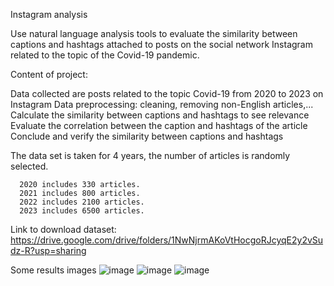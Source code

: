 Instagram analysis

Use natural language analysis tools to evaluate the similarity between captions and hashtags attached to posts on the social network Instagram related to the topic of the Covid-19 pandemic.

Content of project:

Data collected are posts related to the topic Covid-19 from 2020 to 2023 on Instagram
Data preprocessing: cleaning, removing non-English articles,...
Calculate the similarity between captions and hashtags to see relevance
Evaluate the correlation between the caption and hashtags of the article
Conclude and verify the similarity between captions and hashtags

The data set is taken for 4 years, the number of articles is randomly selected.

      2020 includes 330 articles.
      2021 includes 800 articles.
      2022 includes 2100 articles.
      2023 includes 6500 articles.
Link to download dataset: https://drive.google.com/drive/folders/1NwNjrmAKoVtHocgoRJcyqE2y2vSudz-R?usp=sharing

Some results images
![image](https://github.com/Hainguyendangduc/InstagramAnalysis/assets/77379426/932e567c-43a0-4433-80e7-5d5faa0be872)
![image](https://github.com/Hainguyendangduc/InstagramAnalysis/assets/77379426/e6809260-8412-4799-bb12-3b316c5e2711)
![image](https://github.com/Hainguyendangduc/InstagramAnalysis/assets/77379426/d542f693-c700-47b7-9d61-d8a2095c93bb)


